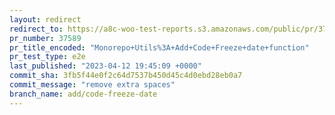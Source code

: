 ```yaml
---
layout: redirect
redirect_to: https://a8c-woo-test-reports.s3.amazonaws.com/public/pr/37589/e2e/index.html
pr_number: 37589
pr_title_encoded: "Monorepo+Utils%3A+Add+Code+Freeze+date+function"
pr_test_type: e2e
last_published: "2023-04-12 19:45:09 +0000"
commit_sha: 3fb5f44e0f2c64d7537b450d45c4d0ebd28eb0a7
commit_message: "remove extra spaces"
branch_name: add/code-freeze-date
---
```

